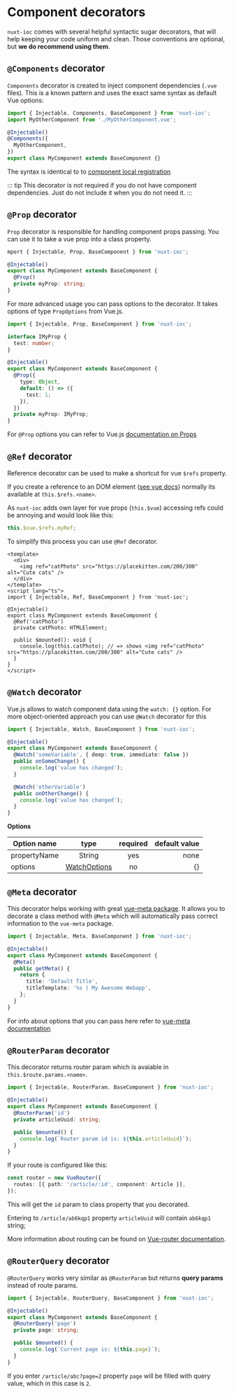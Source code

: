 # Component decorators

`nuxt-ioc` comes with several helpful syntactic sugar decorators, that will help keeping your code uniform and clean.
Those conventions are optional, but **we do recommend using them**.

## `@Components` decorator

`Components` decorator is created to inject component dependencies (`.vue` files). This is a known pattern and uses the exact same syntax as default Vue options:

```ts
import { Injectable, Components, BaseComponent } from 'nuxt-ioc';
import MyOtherComponent from './MyOtherComponent.vue';

@Injectable()
@Components({
  MyOtherComponent,
})
export class MyComponent extends BaseComponent {}
```

The syntax is identical to to [component local registration](https://vuejs.org/v2/guide/components-registration.html#Local-Registration)

::: tip
This decorator is not required if you do not have component dependencies. Just do not include it when you do not need it.
:::

## `@Prop` decorator

`Prop` decorator is responsible for handling component props passing. You can use it to take a vue prop into a class property.

```ts
mport { Injectable, Prop, BaseComponent } from 'nuxt-ioc';

@Injectable()
export class MyComponent extends BaseComponent {
  @Prop()
  private myProp: string;
}
```

For more advanced usage you can pass options to the decorator. It takes options of type `PropOptions` from Vue.js.

```ts
import { Injectable, Prop, BaseComponent } from 'nuxt-ioc';

interface IMyProp {
  test: number;
}

@Injectable()
export class MyComponent extends BaseComponent {
  @Prop({
    type: Object,
    default: () => ({
      test: 1;
    }),
  })
  private myProp: IMyProp;
}
```

For `@Prop` options you can refer to Vue.js [documentation on Props](https://vuejs.org/v2/guide/components-props.html#Prop-Validation)

## `@Ref` decorator

Reference decorator can be used to make a shortcut for vue `$refs` property.

If you create a reference to an DOM element ([see vue docs](https://vuejs.org/v2/api/#ref)) normally its available at `this.$refs.<name>`.

As `nuxt-ioc` adds own layer for vue props (`this.$vue`) accessing refs could be annoying and would look like this:

```ts
this.$vue.$refs.myRef;
```

To simplify this process you can use `@Ref` decorator.

```vue
<template>
  <div>
    <img ref="catPhoto" src="https://placekitten.com/200/300" alt="Cute cats" />
  </div>
</template>
<script lang="ts">
import { Injectable, Ref, BaseComponent } from 'nuxt-ioc';

@Injectable()
export class MyComponent extends BaseComponent {
  @Ref('catPhoto')
  private catPhoto: HTMLElement;

  public $mounted(): void {
    console.log(this.catPhoto); // => shows <img ref="catPhoto" src="https://placekitten.com/200/300" alt="Cute cats" />
  }
}
</script>
```

## `@Watch` decorator

Vue.js allows to watch component data using the `watch: {}` option. For more object-oriented approach you can use `@Watch` decorator for this

```ts
import { Injectable, Watch, BaseComponent } from 'nuxt-ioc';

@Injectable()
export class MyComponent extends BaseComponent {
  @Watch('someVariable', { deep: true, immediate: false })
  public onSomeChange() {
    console.log('value has changed');
  }

  @Watch('otherVariable')
  public onOtherChange() {
    console.log('value has changed');
  }
}
```

**Options**

| Option name  |                        type                        | required | default value |
| ------------ | :------------------------------------------------: | :------: | ------------: |
| propertyName |                       String                       |   yes    |          none |
| options      | [WatchOptions](https://vuejs.org/v2/api/#vm-watch) |    no    |            {} |

## `@Meta` decorator

This decorator helps working with great [vue-meta package](https://vue-meta.nuxtjs.org/). It allows you to decorate a class method with `@Meta` which will automatically pass correct information to the `vue-meta` package.

```ts
import { Injectable, Meta, BaseComponent } from 'nuxt-ioc';

@Injectable()
export class MyComponent extends BaseComponent {
  @Meta()
  public getMeta() {
    return {
      title: 'Default Title',
      titleTemplate: '%s | My Awesome Webapp',
    };
  }
}
```

For info about options that you can pass here refer to [vue-meta documentation](https://vue-meta.nuxtjs.org/guide/metainfo.html)

## `@RouterParam` decorator

This decorator returns router param which is avaiable in `this.$route.params.<name>`.

```ts
import { Injectable, RouterParam, BaseComponent } from 'nuxt-ioc';

@Injectable()
export class MyComponent extends BaseComponent {
  @RouterParam('id')
  private articleUuid: string;

  public $mounted() {
    console.log(`Router param id is: ${this.articleUuid}`);
  }
}
```

If your route is configured like this:

```ts
const router = new VueRouter({
  routes: [{ path: '/article/:id', component: Article }],
});
```

This will get the `id` param to class property that you decorated.

Entering to `/article/ab6kqp1` property `articleUuid` will contain `ab6kqp1` string;

More information about routing can be found on [Vue-router documentation](https://router.vuejs.org/guide/essentials/dynamic-matching.html).

## `@RouterQuery` decorator

`@RouterQuery` works very similar as `@RouterParam` but returns **query params** instead of route params.

```ts
import { Injectable, RouterQuery, BaseComponent } from 'nuxt-ioc';

@Injectable()
export class MyComponent extends BaseComponent {
  @RouterQuery('page')
  private page: string;

  public $mounted() {
    console.log(`Current page is: ${this.page}`);
  }
}
```

If you enter `/article/abc?page=2` property `page` will be filled with query value, which in this case is `2`.
